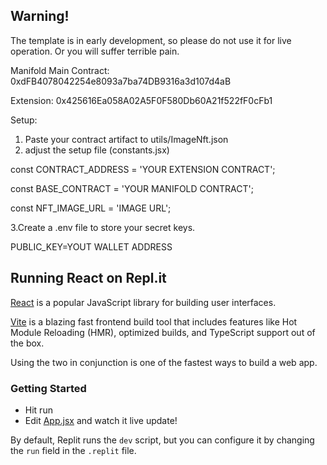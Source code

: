## Warning!
The template is in early development, so please do not use it for live operation. Or you will suffer terrible pain.


Manifold Main Contract: 0xdFB4078042254e8093a7ba74DB9316a3d107d4aB

Extension: 0x425616Ea058A02A5F0F580Db60A21f522fF0cFb1

Setup:

1. Paste your contract artifact to utils/ImageNft.json
2. adjust the setup file (constants.jsx)

  const CONTRACT_ADDRESS = 'YOUR EXTENSION CONTRACT';

  const BASE_CONTRACT = 'YOUR MANIFOLD CONTRACT';

  const NFT_IMAGE_URL = 'IMAGE URL';


3.Create a .env file to store your secret keys.

  PUBLIC_KEY=YOUT WALLET ADDRESS




## Running React on Repl.it

[React](https://reactjs.org/) is a popular JavaScript library for building user interfaces.

[Vite](https://vitejs.dev/) is a blazing fast frontend build tool that includes features like Hot Module Reloading (HMR), optimized builds, and TypeScript support out of the box.

Using the two in conjunction is one of the fastest ways to build a web app.

### Getting Started
- Hit run
- Edit [App.jsx](#src/App.jsx) and watch it live update!

By default, Replit runs the `dev` script, but you can configure it by changing the `run` field in the `.replit` file.